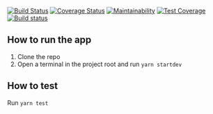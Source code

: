 [![Build Status](https://travis-ci.com/Stuartbkushner/express-api-template.svg?branch=main)](https://travis-ci.com/Stuartbkushner/express-api-template)
[![Coverage Status](https://coveralls.io/repos/github/Stuartbkushner/express-api-template/badge.svg?branch=main)](https://coveralls.io/github/Stuartbkushner/express-api-template?branch=main)
[![Maintainability](https://api.codeclimate.com/v1/badges/3ceae698259b8a6a7149/maintainability)](https://codeclimate.com/github/Stuartbkushner/express-api-template/maintainability)
[![Test Coverage](https://api.codeclimate.com/v1/badges/3ceae698259b8a6a7149/test_coverage)](https://codeclimate.com/github/Stuartbkushner/express-api-template/test_coverage)
[![Build status](https://ci.appveyor.com/api/projects/status/7qyyxg9lmw8d6qyw?svg=true)](https://ci.appveyor.com/project/Stuartbkushner/express-api-template)

## How to run the app

1. Clone the repo
2. Open a terminal in the project root and run `yarn startdev`

## How to test

Run `yarn test`
